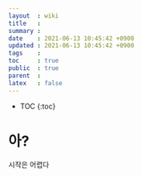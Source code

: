 ```yaml
---
layout  : wiki
title   : 
summary : 
date    : 2021-06-13 10:45:42 +0900
updated : 2021-06-13 10:45:42 +0900
tags    : 
toc     : true
public  : true
parent  : 
latex   : false
---
```

* TOC
{:toc}

# 아?

시작은 어렵다
